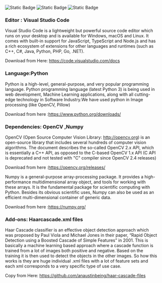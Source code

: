 ![Static Badge](https://img.shields.io/badge/Install-OpenCV-rgba?color=rgba)
![Static Badge](https://img.shields.io/badge/Install-Python-rgba?color=rgba)
![Static Badge](https://img.shields.io/badge/Install-VSCode-rgba?color=rgba)

### Editor : Visual Studio Code

Visual Studio Code is a lightweight but powerful source code editor which runs on your desktop and is available for Windows, macOS and Linux. It comes with built-in support for JavaScript, TypeScript and Node.js and has a rich ecosystem of extensions for other languages and runtimes (such as C++, C#, Java, Python, PHP, Go, .NET).

Download from Here: https://code.visualstudio.com/docs 

### Language:Python 
Python is a high-level, general-purpose, and very popular programming language. Python programming language (latest Python 3) is being used in web development, Machine Learning applications, along with all cutting-edge technology in Software Industry.We have used python in Image processing (like OpenCV, Pillow)

Download from here :https://www.python.org/downloads/

### Dependencies: OpenCV ,Numpy

OpenCV (Open Source Computer Vision Library: http://opencv.org) is an open-source library that includes several hundreds of computer vision algorithms. The document describes the so-called OpenCV 2.x API, which is essentially a C++ API, as opposed to the C-based OpenCV 1.x API (C API is deprecated and not tested with "C" compiler since OpenCV 2.4 releases)

Download from here :https://opencv.org/releases/

Numpy is a general-purpose array-processing package. It provides a high-performance multidimensional array object, and tools for working with these arrays. It is the fundamental package for scientific computing with Python.
Besides its obvious scientific uses, Numpy can also be used as an efficient multi-dimensional container of generic data.

Download from here :https://numpy.org/

### Add-ons: Haarcascade.xml files
Haar Cascade classifier is an effective object detection approach which was proposed by Paul Viola and Michael Jones in their paper, “Rapid Object Detection using a Boosted Cascade of Simple Features” in 2001.
This is basically a machine learning based approach where a cascade function is trained from a lot of images both positive and negative. Based on the training it is then used to detect the objects in the other images.
So how this works is they are huge individual .xml files with a lot of feature sets and each xml corresponds to a very specific type of use case.

Copy from Here: https://github.com/anaustinbeing/haar-cascade-files




